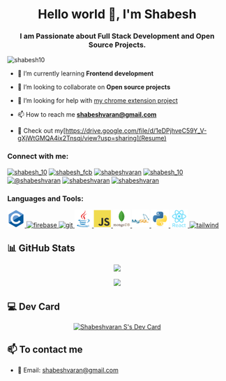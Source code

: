 <h1 align="center">Hello world 👋, I'm Shabesh</h1>
<h3 align="center">I am Passionate about Full Stack Development and Open Source Projects.</h3>

<p align="left"> <img src="https://komarev.com/ghpvc/?username=shabesh10&label=Profile%20views&color=0e75b6&style=flat" alt="shabesh10" /> </p>

- 🌱 I’m currently learning **Frontend development**

- 👯 I’m looking to collaborate on **Open source projects**

- 🤝 I’m looking for help with [my chrome extension project](https://github.com/shabesh10/Word-meaning-finder)

- 📫 How to reach me **shabeshvaran@gmail.com**

- 📄 Check out my[https://drive.google.com/file/d/1eDPjhveC59Y_V-gXjWtGMQA4ix2Tnsqj/view?usp=sharing](Resume)

<h3 align="left">Connect with me:</h3>
<p align="left">
<a href="https://dev.to/shabesh_10" target="blank"><img align="center" src="https://raw.githubusercontent.com/rahuldkjain/github-profile-readme-generator/master/src/images/icons/Social/devto.svg" alt="shabesh_10" height="30" width="40" /></a>
<a href="https://twitter.com/shabesh_fcb" target="blank"><img align="center" src="https://raw.githubusercontent.com/rahuldkjain/github-profile-readme-generator/master/src/images/icons/Social/twitter.svg" alt="shabesh_fcb" height="30" width="40" /></a>
<a href="https://linkedin.com/in/shabeshvaran" target="blank"><img align="center" src="https://raw.githubusercontent.com/rahuldkjain/github-profile-readme-generator/master/src/images/icons/Social/linked-in-alt.svg" alt="shabeshvaran" height="30" width="40" /></a>
<a href="https://instagram.com/shabesh_10" target="blank"><img align="center" src="https://raw.githubusercontent.com/rahuldkjain/github-profile-readme-generator/master/src/images/icons/Social/instagram.svg" alt="shabesh_10" height="30" width="40" /></a>
<a href="https://medium.com/@shabeshvaran" target="blank"><img align="center" src="https://raw.githubusercontent.com/rahuldkjain/github-profile-readme-generator/master/src/images/icons/Social/medium.svg" alt="@shabeshvaran" height="30" width="40" /></a>
<a href="https://www.hackerrank.com/shabeshvaran" target="blank"><img align="center" src="https://raw.githubusercontent.com/rahuldkjain/github-profile-readme-generator/master/src/images/icons/Social/hackerrank.svg" alt="shabeshvaran" height="30" width="40" /></a>
<a href="https://www.leetcode.com/shabeshvaran" target="blank"><img align="center" src="https://raw.githubusercontent.com/rahuldkjain/github-profile-readme-generator/master/src/images/icons/Social/leet-code.svg" alt="shabeshvaran" height="30" width="40" /></a>
</p>

<h3 align="left">Languages and Tools:</h3>
<p align="left"> <a href="https://www.cprogramming.com/" target="_blank" rel="noreferrer"> <img src="https://raw.githubusercontent.com/devicons/devicon/master/icons/c/c-original.svg" alt="c" width="40" height="40"/> </a> <a href="https://firebase.google.com/" target="_blank" rel="noreferrer"> <img src="https://www.vectorlogo.zone/logos/firebase/firebase-icon.svg" alt="firebase" width="40" height="40"/> </a> <a href="https://git-scm.com/" target="_blank" rel="noreferrer"> <img src="https://www.vectorlogo.zone/logos/git-scm/git-scm-icon.svg" alt="git" width="40" height="40"/> </a> <a href="https://www.java.com" target="_blank" rel="noreferrer"> <img src="https://raw.githubusercontent.com/devicons/devicon/master/icons/java/java-original.svg" alt="java" width="40" height="40"/> </a> <a href="https://developer.mozilla.org/en-US/docs/Web/JavaScript" target="_blank" rel="noreferrer"> <img src="https://raw.githubusercontent.com/devicons/devicon/master/icons/javascript/javascript-original.svg" alt="javascript" width="40" height="40"/> </a> <a href="https://www.mongodb.com/" target="_blank" rel="noreferrer"> <img src="https://raw.githubusercontent.com/devicons/devicon/master/icons/mongodb/mongodb-original-wordmark.svg" alt="mongodb" width="40" height="40"/> </a> <a href="https://www.mysql.com/" target="_blank" rel="noreferrer"> <img src="https://raw.githubusercontent.com/devicons/devicon/master/icons/mysql/mysql-original-wordmark.svg" alt="mysql" width="40" height="40"/> </a> <a href="https://www.python.org" target="_blank" rel="noreferrer"> <img src="https://raw.githubusercontent.com/devicons/devicon/master/icons/python/python-original.svg" alt="python" width="40" height="40"/> </a> <a href="https://reactjs.org/" target="_blank" rel="noreferrer"> <img src="https://raw.githubusercontent.com/devicons/devicon/master/icons/react/react-original-wordmark.svg" alt="react" width="40" height="40"/> </a> <a href="https://tailwindcss.com/" target="_blank" rel="noreferrer"> <img src="https://www.vectorlogo.zone/logos/tailwindcss/tailwindcss-icon.svg" alt="tailwind" width="40" height="40"/> </a> </p>


## 📊 GitHub Stats
<!--Great gasby-->
<!--![shabesh10's Stats](https://github-readme-stats.vercel.app/api?username=shabesh10&theme=great-gatsby&show_icons=true&hide_border=false&count_private=true)
![shabesh10's Streak](https://github-readme-streak-stats.herokuapp.com/?user=shabesh10&theme=great-gatsby&hide_border=false)
![shabesh10's Top Languages](https://github-readme-stats.vercel.app/api/top-langs/?username=shabesh10&theme=great-gatsby&show_icons=true&hide_border=false&layout=compact)-->
<!--React-->
<!--![shabesh10's Stats](https://github-readme-stats.vercel.app/api?username=shabesh10&theme=react&show_icons=true&hide_border=false&count_private=true)
![shabesh10's Streak](https://github-readme-streak-stats.herokuapp.com/?user=shabesh10&theme=react&hide_border=false)
![shabesh10's Top Languages](https://github-readme-stats.vercel.app/api/top-langs/?username=shabesh10&theme=react&show_icons=true&hide_border=false&layout=compact)-->
<!--Fav dark theme-->
<!--![shabesh10's Stats](https://github-readme-stats.vercel.app/api?username=shabesh10&theme=vision-friendly-dark&show_icons=true&hide_border=false&count_private=true)
![shabesh10's Streak](https://github-readme-streak-stats.herokuapp.com/?user=shabesh10&theme=vision-friendly-dark&hide_border=false)
![shabesh10's Top Languages](https://github-readme-stats.vercel.app/api/top-langs/?username=shabesh10&theme=vision-friendly-dark&show_icons=true&hide_border=false&layout=compact)-->

<p align="center">
  <img src="https://github-readme-stats.vercel.app/api?username=shabesh10&theme=vision-friendly-dark&show_icons=true&hide_border=false&count_private=true" width="48%" />
  
  <!--<img src="https://github-readme-streak-stats.herokuapp.com/?user=shabesh10&theme=vision-friendly-dark&hide_border=false" width="48%" />-->
</p>

<p align="center">
  <img src="https://github-readme-stats.vercel.app/api/top-langs/?username=shabesh10&theme=vision-friendly-dark&show_icons=true&hide_border=false&layout=compact" width="48%" />
</p>

## 💻 Dev Card
<p align="center"><a href="https://app.daily.dev/shabeshvarans"><img src="https://api.daily.dev/devcards/v2/F8LHf3anlk264YHpGT6PR.png?type=default&r=dsg" width="356" alt="Shabeshvaran S's Dev Card"/></a></p>



## 📫 To contact me
- 📧 Email: shabeshvaran@gmail.com
